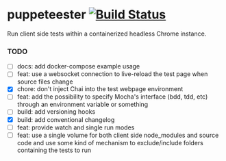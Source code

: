 # puppeteester [![Build Status](https://travis-ci.com/fpipita/puppeteester.svg?branch=master)](https://travis-ci.com/fpipita/puppeteester)

Run client side tests within a containerized headless Chrome instance.

### TODO

- [ ] docs: add docker-compose example usage
- [ ] feat: use a websocket connection to live-reload the test page when source files change
- [x] chore: don't inject Chai into the test webpage environment
- [ ] feat: add the possibility to specify Mocha's interface (bdd, tdd, etc) through an environment variable or something
- [ ] build: add versioning hooks
- [x] build: add conventional changelog
- [ ] feat: provide watch and single run modes
- [ ] feat: use a single volume for both client side node_modules and source code and use some kind of mechanism to exclude/include folders containing the tests to run
